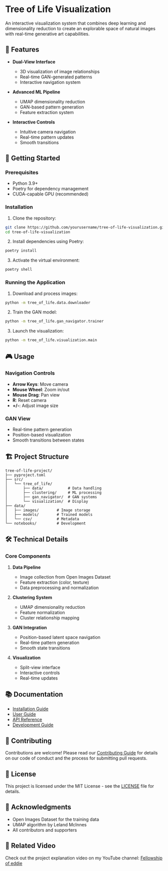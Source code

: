 # Tree of Life Visualization

An interactive visualization system that combines deep learning and dimensionality reduction to create an explorable space of natural images with real-time generative art capabilities.

## 🌟 Features

- **Dual-View Interface**
  - 3D visualization of image relationships
  - Real-time GAN-generated patterns
  - Interactive navigation system

- **Advanced ML Pipeline**
  - UMAP dimensionality reduction
  - GAN-based pattern generation
  - Feature extraction system

- **Interactive Controls**
  - Intuitive camera navigation
  - Real-time pattern updates
  - Smooth transitions

## 🚀 Getting Started

### Prerequisites

- Python 3.9+
- Poetry for dependency management
- CUDA-capable GPU (recommended)

### Installation

1. Clone the repository:
```bash
git clone https://github.com/yourusername/tree-of-life-visualization.git
cd tree-of-life-visualization
```

2. Install dependencies using Poetry:
```bash
poetry install
```

3. Activate the virtual environment:
```bash
poetry shell
```

### Running the Application

1. Download and process images:
```bash
python -m tree_of_life.data.downloader
```

2. Train the GAN model:
```bash
python -m tree_of_life.gan_navigator.trainer
```

3. Launch the visualization:
```bash
python -m tree_of_life.visualization.main
```

## 🎮 Usage

### Navigation Controls
- **Arrow Keys**: Move camera
- **Mouse Wheel**: Zoom in/out
- **Mouse Drag**: Pan view
- **R**: Reset camera
- **+/-**: Adjust image size

### GAN View
- Real-time pattern generation
- Position-based visualization
- Smooth transitions between states

## 🏗️ Project Structure

```
tree-of-life-project/
├── pyproject.toml      
├── src/
│   └── tree_of_life/
│       ├── data/           # Data handling
│       ├── clustering/     # ML processing
│       ├── gan_navigator/  # GAN systems
│       └── visualization/  # Display
├── data/
│   ├── images/        # Image storage
│   ├── models/        # Trained models
│   └── csv/           # Metadata
└── notebooks/         # Development
```

## 🛠️ Technical Details

### Core Components

1. **Data Pipeline**
   - Image collection from Open Images Dataset
   - Feature extraction (color, texture)
   - Data preprocessing and normalization

2. **Clustering System**
   - UMAP dimensionality reduction
   - Feature normalization
   - Cluster relationship mapping

3. **GAN Integration**
   - Position-based latent space navigation
   - Real-time pattern generation
   - Smooth state transitions

4. **Visualization**
   - Split-view interface
   - Interactive controls
   - Real-time updates

## 📚 Documentation

- [Installation Guide](docs/installation.md)
- [User Guide](docs/usage.md)
- [API Reference](docs/api.md)
- [Development Guide](docs/development.md)

## 🤝 Contributing

Contributions are welcome! Please read our [Contributing Guide](CONTRIBUTING.md) for details on our code of conduct and the process for submitting pull requests.

## 📄 License

This project is licensed under the MIT License - see the [LICENSE](LICENSE) file for details.

## 🙏 Acknowledgments

- Open Images Dataset for the training data
- UMAP algorithm by Leland McInnes
- All contributors and supporters

## 🎥 Related Video

Check out the project explanation video on my YouTube channel: [Fellowship of eddie](https://www.youtube.com/your-channel)

